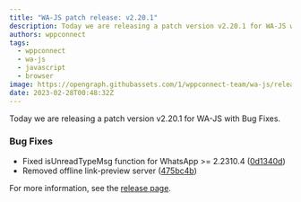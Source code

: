 ```yaml
---
title: "WA-JS patch release: v2.20.1"
description: Today we are releasing a patch version v2.20.1 for WA-JS with Bug Fixes.
authors: wppconnect
tags:
  - wppconnect
  - wa-js
  - javascript
  - browser
image: https://opengraph.githubassets.com/1/wppconnect-team/wa-js/releases/tag/v2.20.1
date: 2023-02-28T00:48:32Z
---
```


Today we are releasing a patch version v2.20.1 for WA-JS with Bug Fixes.

<!--truncate-->

### Bug Fixes

* Fixed isUnreadTypeMsg function for WhatsApp >= 2.2310.4 ([0d1340d](https://github.com/wppconnect-team/wa-js/commit/0d1340d66a8024e7d8089cd4d6131a831cf3d8f1))
* Removed offline link-preview server ([475bc4b](https://github.com/wppconnect-team/wa-js/commit/475bc4b7e0cced66184bf139a8fbc6887da14d87))

For more information, see the [release page](https://github.com/wppconnect-team/wa-js/releases/tag/v2.20.1).